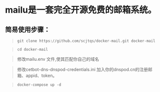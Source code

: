 # mailu是一套完全开源免费的邮箱系统。

## 简易使用步骤：

> `git clone https://github.com/scjtqs/docker-mail.git docker-mail`

> `cd docker-mail`

> 修改mailu.env 文件,使其匹配你自己的域名

> 修改cetbot-dns-dnspod-credentials.ini 加入你的dnspod.cn的注册邮箱、appid、token。

> `docker-compose up -d`



